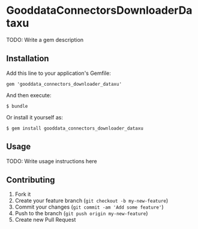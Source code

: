 # GooddataConnectorsDownloaderDataxu

TODO: Write a gem description

## Installation

Add this line to your application's Gemfile:

    gem 'gooddata_connectors_downloader_dataxu'

And then execute:

    $ bundle

Or install it yourself as:

    $ gem install gooddata_connectors_downloader_dataxu

## Usage

TODO: Write usage instructions here

## Contributing

1. Fork it
2. Create your feature branch (`git checkout -b my-new-feature`)
3. Commit your changes (`git commit -am 'Add some feature'`)
4. Push to the branch (`git push origin my-new-feature`)
5. Create new Pull Request
